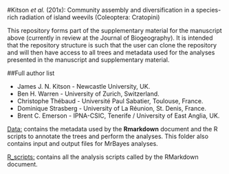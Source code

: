 #Kitson *et al.* (201x): Community assembly and diversification in a species-rich radiation of island weevils (Coleoptera: Cratopini)

This repository forms part of the supplementary material for the manuscript above (currently in review at the Journal of Biogeography). It is intended that the repository structure is such that the user can clone the repository and will then have access to all trees and metadata used for the analyses presented in the manuscript and supplementary material.

##Full author list
* James J. N. Kitson - Newcastle University, UK.
* Ben H. Warren - University of Zurich, Switzerland.
* Christophe Thébaud - Université Paul Sabatier, Toulouse, France.
* Dominique Strasberg - University of La Réunion, St. Denis, France.
* Brent C. Emerson - IPNA-CSIC, Tenerife / University of East Anglia, UK.

[Data:](https://github.com/James-Kitson/Biogeography/tree/master/Data) contains the metadata used by the **Rmarkdown** document and the R scripts to annotate the trees and perform the analyses. This folder also contains input and output files for MrBayes analyses.

[R_scripts:](https://github.com/James-Kitson/Biogeography/tree/master/R_scripts) contains all the analysis scripts called by the RMarkdown document.